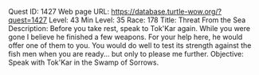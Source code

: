 Quest ID: 1427
Web page URL: https://database.turtle-wow.org/?quest=1427
Level: 43
Min Level: 35
Race: 178
Title: Threat From the Sea
Description: Before you take rest, speak to Tok'Kar again. While you were gone I believe he finished a few weapons. For your help here, he would offer one of them to you. You would do well to test its strength against the fish men when you are ready... but only to please me further.
Objective: Speak with Tok'Kar in the Swamp of Sorrows.
